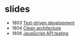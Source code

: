 # slides

- 1803 [Test-driven development](https://arthurchumak.github.io/slides/tdd/)
- 1804 [Clean architecture](https://arthurchumak.github.io/slides/clean-arch/)
- 1806 [JavaScript API testing](https://arthurchumak.github.io/slides/js-api-tests/)